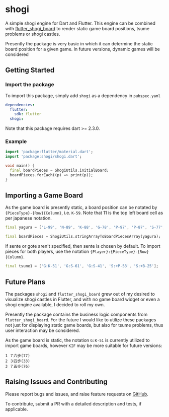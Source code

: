 # shogi

A simple shogi engine for Dart and Flutter. This engine can be combined with [flutter_shogi_board](https://github.com/defuncart/flutter_shogi_board) to render static game board positions, tsume problems or shogi castles.

Presently the package is very basic in which it can determine the static board position for a given game. In future versions, dynamic games will be considered

## Getting Started

### Import the package

To import this package, simply add `shogi` as a dependency in `pubspec.yaml`

```yaml
dependencies:
  flutter:
    sdk: flutter
  shogi:
```

Note that this package requires dart >= 2.3.0.

### Example

```dart
import 'package:flutter/material.dart';
import 'package:shogi/shogi.dart';

void main() {
  final boardPieces = ShogiUtils.initialBoard;
  boardPieces.forEach((p) => print(p));
}
```

## Importing a Game Board

As the game board is presently static, a board position can be notated by `{PieceType}-{Row}{Column}`, i.e. `K-59`. Note that 11 is the top left board cell as per japanese notation.

```dart
final yagura = ['L-99', 'N-89', 'K-88', 'G-78', 'P-97', 'P-87', 'S-77', 'G-67', 'P-76', 'P-66', 'P-56'];

final boardPieces = ShogiUtils.stringArrayToBoardPiecesArray(yagura);
```

If sente or gote aren't specified, then sente is chosen by default. To import pieces for both players, use the notation `{Player}:{PieceType}-{Row}{Column}`.

```dart
final tsume1 = ['G:K-51', 'G:S-61', 'G:S-41', 'S:+P-53', 'S:+B-25'];
```

## Future Plans

The packages `shogi` and `flutter_shogi_board` grew out of my desired to visualize shogi castles in Flutter, and with no game board widget or even a shogi engine available, I decided to roll my own.

Presently the package contains the business logic components from `flutter_shogi_board`. For the future I would like to utilize these packages not just for displaying static game boards, but also for tsume problems, thus user interaction may be considered.

As the game board is static, the notation `G:K-51` is currently utilized to import game boards, however `KIF` may be more suitable for future versions:

```
1 ７六歩(77)
2 ３四歩(33)
3 ７五歩(76)
```

## Raising Issues and Contributing

Please report bugs and issues, and raise feature requests on [GitHub](https://github.com/defuncart/flutter_shogi_board/issues).

To contribute, submit a PR with a detailed description and tests, if applicable.
